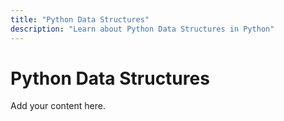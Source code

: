 ```yaml
---
title: "Python Data Structures"
description: "Learn about Python Data Structures in Python"
---
```


# Python Data Structures

Add your content here.
